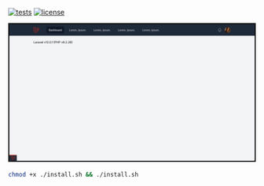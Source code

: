 [![tests](https://img.shields.io/github/actions/workflow/status/SantosVilanculos/laravel-boilerplate/tests.yml?label=tests)](https://github.com/SantosVilanculos/laravel-boilerplate/actions)
[![license](https://img.shields.io/github/license/SantosVilanculos/laravel-boilerplate)](https://github.com/SantosVilanculos/laravel-boilerplate/blob/main/LICENSE)

![screenshot](./screenshot.png)

```sh
chmod +x ./install.sh && ./install.sh
```
